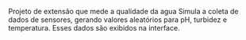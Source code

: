 Projeto de extensão que mede a qualidade da agua
Simula a coleta de dados de sensores, gerando valores aleatórios para pH, turbidez e temperatura. 
Esses dados são exibidos na interface.